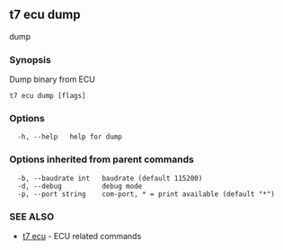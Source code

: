 ## t7 ecu dump

dump <filename>

### Synopsis

Dump binary from ECU

```
t7 ecu dump [flags]
```

### Options

```
  -h, --help   help for dump
```

### Options inherited from parent commands

```
  -b, --baudrate int   baudrate (default 115200)
  -d, --debug          debug mode
  -p, --port string    com-port, * = print available (default "*")
```

### SEE ALSO

* [t7 ecu](t7_ecu.md)	 - ECU related commands

